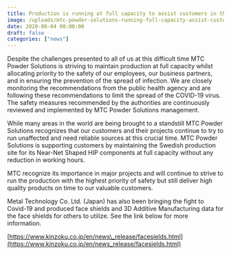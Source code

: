 ```yaml
---
title: Production is running at full capacity to assist customers in these uncertain times!
image: /uploads/mtc-powder-solutions-running-full-capacity-assist-customers-these-uncertain-times.jpg
date: 2020-06-04 00:00:00
draft: false
categories: ["news"]
---
```

Despite the challenges presented to all of us at this difficult time MTC Powder Solutions is striving to maintain production at full capacity whilst allocating priority to the safety of our employees, our business partners, and in ensuring the prevention of the spread of infection. We are closely monitoring the recommendations from the public health agency and are following these recommendations to limit the spread of the COVID-19 virus. The safety measures recommended by the authorities are continuously reviewed and implemented by MTC Powder Solutions management.

While many areas in the world are being brought to a standstill MTC Powder Solutions recognizes that our customers and their projects continue to try to run unaffected and need reliable sources at this crucial time. MTC Powder Solutions is supporting customers by maintaining the Swedish production site for its Near-Net Shaped HIP components at full capacity without any reduction in working hours.

MTC recognize its importance in major projects and will continue to strive to run the production with the highest priority of safety but still deliver high quality products on time to our valuable customers.

Metal Technology Co. Ltd. (Japan) has also been bringing the fight to Covid-19 and produced face shields and 3D Additive Manufacturing data for the face shields for others to utilize. See the link below for more information.

[https://www.kinzoku.co.jp/en/news\_release/facesields.html](https://www.kinzoku.co.jp/en/news_release/facesields.html)
